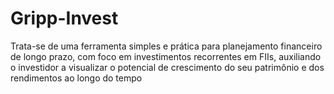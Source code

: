 # Gripp-Invest
Trata-se de uma ferramenta simples e prática para planejamento financeiro de longo prazo, com foco em investimentos recorrentes em FIIs, auxiliando o investidor a visualizar o potencial de crescimento do seu patrimônio e dos rendimentos ao longo do tempo
